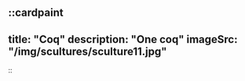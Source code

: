 
::cardpaint
---
title: "Coq"
description: "One coq"
imageSrc: "/img/scultures/sculture11.jpg"
---
::
